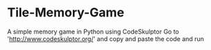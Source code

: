 # Tile-Memory-Game
A simple memory game in Python using CodeSkulptor
Go to 'http://www.codeskulptor.org/' and copy and paste the code and run
